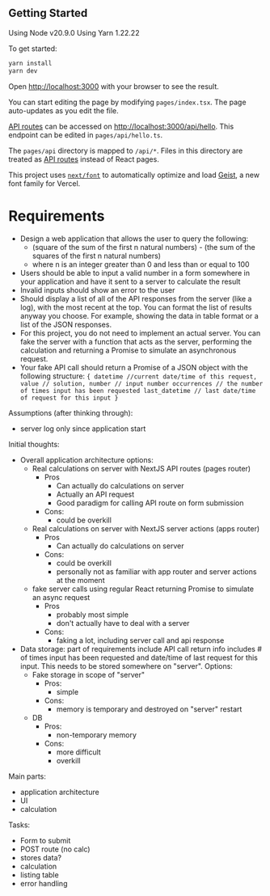 
## Getting Started

Using Node v20.9.0
Using Yarn 1.22.22

To get started:
```bash
yarn install
yarn dev
```

Open [http://localhost:3000](http://localhost:3000) with your browser to see the result.

You can start editing the page by modifying `pages/index.tsx`. The page auto-updates as you edit the file.

[API routes](https://nextjs.org/docs/pages/building-your-application/routing/api-routes) can be accessed on [http://localhost:3000/api/hello](http://localhost:3000/api/hello). This endpoint can be edited in `pages/api/hello.ts`.

The `pages/api` directory is mapped to `/api/*`. Files in this directory are treated as [API routes](https://nextjs.org/docs/pages/building-your-application/routing/api-routes) instead of React pages.

This project uses [`next/font`](https://nextjs.org/docs/pages/building-your-application/optimizing/fonts) to automatically optimize and load [Geist](https://vercel.com/font), a new font family for Vercel.



# Requirements

- Design a web application that allows the user to query the following:
  - (square of the sum of the first n natural numbers) - (the sum of the squares of the first n natural numbers)
  - where n is an integer greater than 0 and less than or equal to 100
- Users should be able to input a valid number in a form somewhere in your application and have it sent to a server to calculate the result
- Invalid inputs should show an error to the user
- Should display a list of all of the API responses from the server (like a log), with the most recent at the top. You can format the list of results anyway you choose. For example, showing the data in table format or a list of the JSON responses.
- For this project, you do not need to implement an actual server. You can fake the server with a function that acts as the server, performing the calculation and returning a Promise to simulate an asynchronous request.
- Your fake API call should return a Promise of a JSON object with the following structure:
`
{
  datetime //current date/time of this request,
  value // solution,
  number // input number
  occurrences // the number of times input has been requested
  last_datetime // last date/time of request for this input
}
`

Assumptions (after thinking through):
- server log only since application start


Initial thoughts:
- Overall application architecture options:
  - Real calculations on server with NextJS API routes (pages router)
    - Pros
      - Can actually do calculations on server
      - Actually an API request
      - Good paradigm for calling API route on form submission
    - Cons: 
      - could be overkill
  - Real calculations on server with NextJS server actions (apps router)
    - Pros
      - Can actually do calculations on server
    - Cons: 
      - could be overkill
      - personally not as familiar with app router and server actions at the moment
  - fake server calls using regular React returning Promise to simulate an async request
    - Pros
      - probably most simple
      - don't actually have to deal with a server
    - Cons: 
      - faking a lot, including server call and api response
- Data storage: part of requirements include API call return info includes # of times input has been requested and date/time of last request for this input. This needs to be stored somewhere on "server". Options:
  - Fake storage in scope of "server"
    - Pros: 
      - simple
    - Cons:
      - memory is temporary and destroyed on "server" restart
  - DB
    - Pros:
      - non-temporary memory
    - Cons: 
      - more difficult
      - overkill


Main parts: 
- application architecture
- UI
- calculation


Tasks:
- Form to submit
- POST route (no calc)
- stores data? 
- calculation
- listing table 
- error handling

